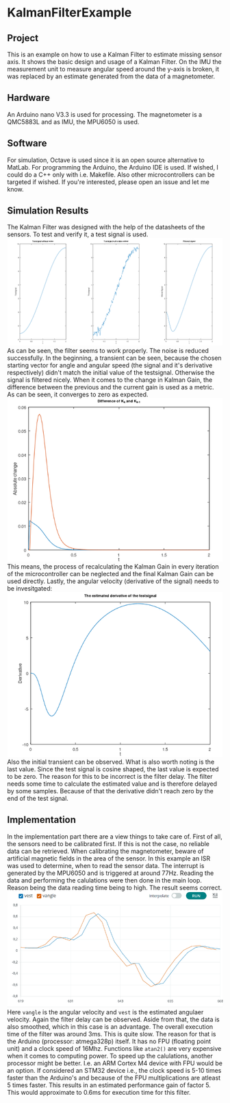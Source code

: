 # KalmanFilterExample
## Project
This is an example on how to use a Kalman Filter to estimate missing sensor axis. It shows the basic design and usage of a Kalman Filter. On the IMU the measurement unit to measure angular speed around the y-axis is broken, it was replaced by an estimate generated from the data of a magnetometer.
## Hardware
An Arduino nano V3.3 is used for processing. The magnetometer is a QMC5883L and as IMU, the MPU6050 is used.
## Software
For simulation, Octave is used since it is an open source alternative to MatLab.
For programming the Arduino, the Arduino IDE is used. If wished, I could do a C++ only with i.e. Makefile. Also other microcontrollers can be targeted if wished. If you're interested, please open an issue and let me know.
## Simulation Results
The Kalman Filter was designed with the help of the datasheets of the sensors. To test and verify it, a test signal is used.
![Signal Curves](Images/SigOverview.png "Waveforms")
As can be seen, the filter seems to work properly. The noise is reduced successfully. In the beginning, a transient can be seen, because the chosen starting vector for angle and angular speed (the signal and it's derivative respectively) didn't match the initial value of the testsignal. Otherwise the signal is filtered nicely. When it comes to the change in Kalman Gain, the difference between the previous and the current gain is used as a metric. As can be seen, it converges to zero as expected.
![Kalman Gain](Images/KGainDiff.png "Difference in Kalman Gains")
This means, the process of recalculating the Kalman Gain in every iteration of the microcontroller can be neglected and the final Kalman Gain can be used directly. Lastly, the angular velocity (derivative of the signal) needs to be invesitgated:
![Derivative](Images/Derivative.png "Angular velocity")
Also the initial transient can be observed. What is also worth noting is the last value. Since the test signal is cosine shaped, the last value is expected to be zero. The reason for this to be incorrect is the filter delay. The filter needs some time to calculate the estimated value and is therefore delayed by some samples. Because of that the derivative didn't reach zero by the end of the test signal.
## Implementation
In the implementation part there are a view things to take care of. First of all, the sensors need to be calibrated first. If this is not the case, no reliable data can be retrieved. When calibrating the magnetometer, beware of artificial magnetic fields in the area of the sensor. In this example an ISR was used to determine, when to read the sensor data. The interrupt is generated by the MPU6050 and is triggered at around 77Hz. Reading the data and performing the calulations were then done in the main loop. Reason being the data reading time being to high. The result seems correct.
![KalmanfilterReal](Images/KalmanFilterOnArduino.png "Filtering")
Here ``vangle`` is the angular velocity and ``vest`` is the estimated angulaer velocity. Again the filter delay can be observed. Aside from that, the data is also smoothed, which in this case is an advantage. The overall execution time of the filter was around 3ms. This is quite slow. The reason for that is the Arduino (processor: atmega328p) itself. It has no FPU (floating point unit) and a clock speed of 16Mhz. Functions like ``atan2()`` are very expensive when it comes to computing power. To speed up the calulations, another processor might be better. I.e. an ARM Cortex M4 device with FPU would be an option. If considered an STM32 device i.e., the clock speed is 5-10 times faster than the Arduino's and because of the FPU multiplications are atleast 5 times faster. This results in an estimated performance gain of factor 5. This would approximate to 0.6ms for execution time for this filter.